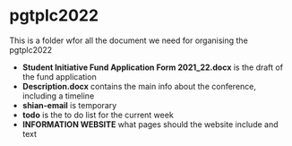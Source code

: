 # pgtplc2022
This is a folder wfor all the document we need for organising the pgtplc2022

* __Student Initiative Fund Application Form 2021_22.docx__ is the draft of the fund application
* __Description.docx__ contains the main info about the conference, including a timeline 
* __shian-email__ is temporary
* __todo__ is the to do list for the current week
* __INFORMATION WEBSITE__ what pages should the website include and text
